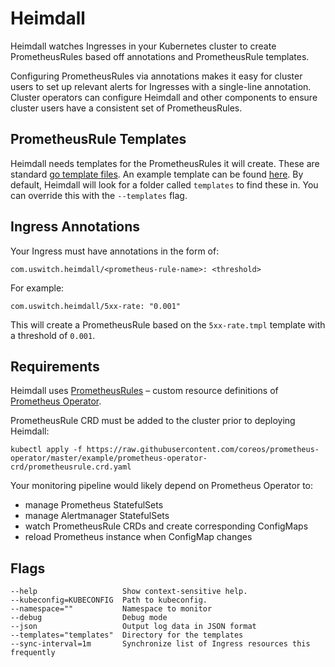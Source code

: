 # Heimdall

Heimdall watches Ingresses in your Kubernetes cluster to create PrometheusRules
based off annotations and PrometheusRule templates.

Configuring PrometheusRules via annotations makes it easy for cluster users to
set up relevant alerts for Ingresses with a single-line annotation. Cluster
operators can configure Heimdall and other components to ensure cluster users
have a consistent set of PrometheusRules.

## PrometheusRule Templates

Heimdall needs templates for the PrometheusRules it will create. These are
standard [go template files](https://golang.org/pkg/text/template/). An example
template can be found [here](./example-prometheusrule-templates/). By default,
Heimdall will look for a folder called `templates` to find these in. You can
override this with the `--templates` flag.

## Ingress Annotations

Your Ingress must have annotations in the form of:

`com.uswitch.heimdall/<prometheus-rule-name>: <threshold>`

For example:

`com.uswitch.heimdall/5xx-rate: "0.001"`

This will create a PrometheusRule based on the `5xx-rate.tmpl` template with a
threshold of `0.001`.

## Requirements

Heimdall uses
[PrometheusRules](https://github.com/coreos/prometheus-operator/blob/master/Documentation/design.md#prometheusrule)
– custom resource definitions of [Prometheus
Operator](https://github.com/coreos/prometheus-operator).

PrometheusRule CRD must be added to the cluster prior to deploying Heimdall:

`kubectl apply -f https://raw.githubusercontent.com/coreos/prometheus-operator/master/example/prometheus-operator-crd/prometheusrule.crd.yaml`

Your monitoring pipeline would likely depend on Prometheus Operator to:

- manage Prometheus StatefulSets
- manage Alertmanager StatefulSets
- watch PrometheusRule CRDs and create corresponding ConfigMaps
- reload Prometheus instance when ConfigMap changes

## Flags

```
--help                   Show context-sensitive help.
--kubeconfig=KUBECONFIG  Path to kubeconfig.
--namespace=""           Namespace to monitor
--debug                  Debug mode
--json                   Output log data in JSON format
--templates="templates"  Directory for the templates
--sync-interval=1m       Synchronize list of Ingress resources this frequently
```
